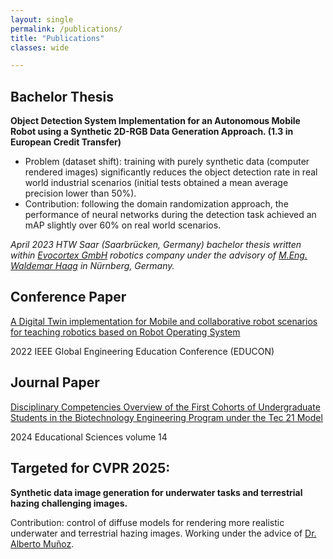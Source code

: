 ```yaml
---
layout: single
permalink: /publications/
title: "Publications"
classes: wide

---
```


## Bachelor Thesis

**Object Detection System Implementation for an Autonomous Mobile Robot using a Synthetic 2D-RGB Data Generation Approach. (1.3 in European Credit Transfer)**

- Problem (dataset shift): training with purely synthetic data (computer rendered images) significantly reduces the object detection rate in real world industrial scenarios (initial tests obtained a mean average precision lower than 50%).
- Contribution: following the domain randomization approach, the performance of neural networks during the detection task achieved an mAP slightly over 60% on real world scenarios.

_April 2023 HTW Saar (Saarbrücken, Germany) bachelor thesis written within [Evocortex GmbH](https://evocortex.org/de/) robotics company under the advisory of [M.Eng. Waldemar Haag](https://www.th-nuernberg.de/person/haag-waldemar/) in Nürnberg, Germany._


## Conference Paper

[A Digital Twin implementation for Mobile and collaborative robot scenarios for teaching robotics based on Robot Operating System](https://ieeexplore.ieee.org/document/9766583)

2022 IEEE Global Engineering Education Conference (EDUCON)


## Journal Paper
[Disciplinary Competencies Overview of the First Cohorts of Undergraduate Students in the Biotechnology Engineering Program under the Tec 21 Model](https://www.mdpi.com/2227-7102/14/1/30)

2024 Educational Sciences volume 14


## Targeted for CVPR 2025:
**Synthetic data image generation for underwater tasks and terrestrial hazing challenging images.**

Contribution: control of diffuse models for rendering more realistic underwater and terrestrial hazing images. Working under the advice of [Dr. Alberto Muñoz](https://scholar.google.com.mx/citations?user=3o9-OssAAAAJ&hl=en).